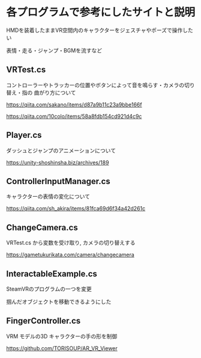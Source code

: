 # 各プログラムで参考にしたサイトと説明

HMDを装着したままVR空間内のキャラクターをジェスチャやポーズで操作したい

表情・走る・ジャンプ・BGMを流すなど

## VRTest.cs
コントローラーやトラッカーの位置やボタンによって音を鳴らす・カメラの切り替え・指の
曲がり方について

https://qiita.com/sakano/items/d87a9b11c23a9bbe166f

https://qiita.com/10colo/items/58a8fdb154cd921d4c9c

## Player.cs

ダッシュとジャンプのアニメーションについて

https://unity-shoshinsha.biz/archives/189

## ControllerInputManager.cs

キャラクターの表情の変化について

https://qiita.com/sh_akira/items/81fca69d6f34a42d261c

## ChangeCamera.cs

VRTest.cs から変数を受け取り, カメラの切り替えする

https://gametukurikata.com/camera/changecamera

## InteractableExample.cs

SteamVRのプログラムの一つを変更

掴んだオブジェクトを移動できるようにした

## FingerController.cs

VRM モデルの3D キャラクターの手の形を制御

https://github.com/TORISOUP/AR_VR_Viewer

